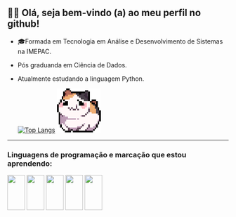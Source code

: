    ## 👩‍💻  Olá, seja bem-vindo (a) ao meu perfil no github!
   

- 🎓Formada em Tecnologia em Análise e Desenvolvimento de Sistemas na IMEPAC.
- Pós graduanda em Ciência de Dados.
- Atualmente estudando a linguagem Python.

  
  [![Top Langs](https://github-readme-stats.vercel.app/api/top-langs/?username=bian-nca&layout=compact&theme=dracula)](https://github.com/bian-nca/github-readme-stats) <img src="github.gif"> 
<hr>
<h3> Linguagens de programação e marcação que estou aprendendo: </h3>
<div style="display=inline_block">
<img align="center" height="80" width="40" src="https://cdn.jsdelivr.net/gh/devicons/devicon/icons/html5/html5-original-wordmark.svg" &nbsp;>
<img align="center" height="80" width="40" src="https://cdn.jsdelivr.net/gh/devicons/devicon/icons/css3/css3-original-wordmark.svg" &nbsp;>
<img align="center" height="80" width="40" src="https://cdn.jsdelivr.net/gh/devicons/devicon/icons/mysql/mysql-original.svg" &nbsp;>
<img align="center" height="80" width="40" src="https://cdn.jsdelivr.net/gh/devicons/devicon/icons/java/java-original-wordmark.svg" &nbsp;>
<img align="center" height="80" width="40" src="https://cdn.jsdelivr.net/gh/devicons/devicon@latest/icons/python/python-original-wordmark.svg" &nbsp;>
         
          
</div>
